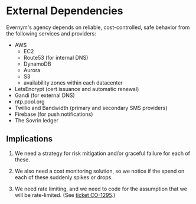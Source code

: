 # External Dependencies

Evernym's agency depends on reliable, cost-controlled, safe behavior
from the following services and providers:

* AWS
    * EC2
    * Route53 (for internal DNS)
    * DynamoDB
    * Aurora
    * S3
    * availability zones within each datacenter
* LetsEncrypt (cert issuance and automatic renewal)
* Gandi (for external DNS)
* ntp.pool.org
* Twillio and Bandwidth (primary and secondary SMS providers)
* Firebase (for push notifications)
* The Sovrin ledger

## Implications

1. We need a strategy for risk mitigation and/or graceful failure for each
of these.

2. We also need a cost monitoring solution, so we notice if the spend on
each of these suddenly spikes or drops.

3. We need rate limiting, and we need to code for the assumption that
   we will be rate-limited. (See [ticket CO-1295](https://evernym.atlassian.net/browse/CO-1295).)
